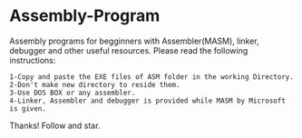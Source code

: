 # Assembly-Program
Assembly programs for begginners with Assembler(MASM), linker, debugger and other useful resources.
Please read the following instructions:

	1-Copy and paste the EXE files of ASM folder in the working Directory.
	2-Don't make new directory to reside them.
	3-Use DOS BOX or any assembler.
	4-Linker, Assembler and debugger is provided while MASM by Microsoft is given.

Thanks!
Follow and star. 
